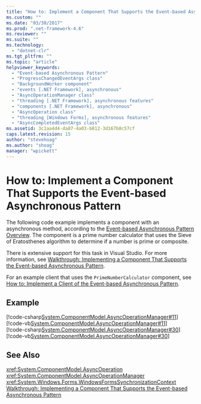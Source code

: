 ```yaml
---
title: "How to: Implement a Component That Supports the Event-based Asynchronous Pattern | Microsoft Docs"
ms.custom: ""
ms.date: "03/30/2017"
ms.prod: ".net-framework-4.6"
ms.reviewer: ""
ms.suite: ""
ms.technology: 
  - "dotnet-clr"
ms.tgt_pltfrm: ""
ms.topic: "article"
helpviewer_keywords: 
  - "Event-based Asynchronous Pattern"
  - "ProgressChangedEventArgs class"
  - "BackgroundWorker component"
  - "events [.NET Framework], asynchronous"
  - "AsyncOperationManager class"
  - "threading [.NET Framework], asynchronous features"
  - "components [.NET Framework], asynchronous"
  - "AsyncOperation class"
  - "threading [Windows Forms], asynchronous features"
  - "AsyncCompletedEventArgs class"
ms.assetid: 3c1aa4d4-da87-4a03-b812-3d167b8c57cf
caps.latest.revision: 15
author: "stevehoag"
ms.author: "shoag"
manager: "wpickett"
---
```

# How to: Implement a Component That Supports the Event-based Asynchronous Pattern
The following code example implements a component with an asynchronous method, according to the [Event-based Asynchronous Pattern Overview](../../../docs/standard/asynchronous-programming-patterns/event-based-asynchronous-pattern-overview.md). The component is a prime number calculator that uses the Sieve of Eratosthenes algorithm to determine if a number is prime or composite.  
  
 There is extensive support for this task in Visual Studio. For more information, see [Walkthrough: Implementing a Component That Supports the Event-based Asynchronous Pattern](../../../docs/standard/asynchronous-programming-patterns/walkthrough-implementing-a-component-that-supports-the-event-based-asynchronous-pattern.md).  
  
 For an example client that uses the `PrimeNumberCalculator`  component, see [How to: Implement a Client of the Event-based Asynchronous Pattern](../../../docs/standard/asynchronous-programming-patterns/how-to-implement-a-client-of-the-event-based-asynchronous-pattern.md).  
  
## Example  
 [!code-csharp[System.ComponentModel.AsyncOperationManager#11](../../../samples/snippets/csharp/VS_Snippets_Winforms/System.ComponentModel.AsyncOperationManager/CS/primenumbercalculatormain.cs#11)]
 [!code-vb[System.ComponentModel.AsyncOperationManager#11](../../../samples/snippets/visualbasic/VS_Snippets_Winforms/System.ComponentModel.AsyncOperationManager/VB/primenumbercalculatormain.vb#11)]  
[!code-csharp[System.ComponentModel.AsyncOperationManager#30](../../../samples/snippets/csharp/VS_Snippets_Winforms/System.ComponentModel.AsyncOperationManager/CS/primenumbercalculatormain.cs#30)]
[!code-vb[System.ComponentModel.AsyncOperationManager#30](../../../samples/snippets/visualbasic/VS_Snippets_Winforms/System.ComponentModel.AsyncOperationManager/VB/primenumbercalculatormain.vb#30)]  
  
## See Also  
 <xref:System.ComponentModel.AsyncOperation>   
 <xref:System.ComponentModel.AsyncOperationManager>   
 <xref:System.Windows.Forms.WindowsFormsSynchronizationContext>   
 [Walkthrough: Implementing a Component That Supports the Event-based Asynchronous Pattern](../../../docs/standard/asynchronous-programming-patterns/walkthrough-implementing-a-component-that-supports-the-event-based-asynchronous-pattern.md)
